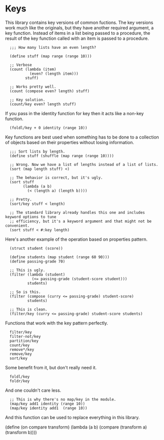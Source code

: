 Keys
====

This library contains key versions of common fuctions. The key versions work much like the originals, but they have another required argument, a key function. Instead of items in a list being passed to a procedure, the result of the key function called with an item is passed to a procedure.

```racket
  ;;; How many lists have an even length?

  (define stuff (map range (range 10)))

  ;; Verbose
  (count (lambda (item)
           (even? (length item)))
         stuff)

  ;; Works pretty well.
  (count (compose even? length) stuff)

  ;; Key solution.
  (count/key even? length stuff)
```


If you pass in the identity function for key then it acts like a non-key function.

```racket
  (foldl/key + 0 identity (range 10))
```


Key functions are best used when something has to be done to a collection of objects based on their properties without losing information. 
```racket
  ;;; Sort lists by length.
  (define stuff (shuffle (map range (range 10))))

  ;; Wrong. Now we have a list of lengths instead of a list of lists.
  (sort (map length stuff) <)

  ;; The behavior is correct, but it's ugly.
  (sort stuff
        (lambda (a b)
          (< (length a) (length b))))

  ;; Pretty.
  (sort/key stuff < length)

  ;; The standard library already handles this one and includes keyword options to tune 
  ;; efficiency, but it's a keyword argument and that might not be convenient.
  (sort stuff < #:key length)
```


Here's another example of the operation based on properties pattern.
```racket
  (struct student (score))

  (define students (map student (range 60 90)))
  (define passing-grade 70)

  ;; This is ugly.
  (filter (lambda (student)
            (<= passing-grade (student-score student)))
          students)

  ;; So is this.
  (filter (compose (curry <= passing-grade) student-score)
          students)

  ;; This is clean.
  (filter/key (curry <= passing-grade) student-score students)
```


Functions that work with the key pattern perfectly.
```racket
  filter/key
  filter-not/key
  partition/key
  count/key
  remove*/key
  remove/key
  sort/key
```


Some benefit from it, but don't really need it.
```racket
  foldl/key
  foldr/key
```


And one couldn't care less. 
```racket
  ;; This is why there's no map/key in the module.
  (map/key add1 identity (range 10))
  (map/key identity add1  (range 10))
```

And this function can be used to replace everything in this library.

(define (on compare transform)
  (lambda (a b)
    (compare (transform a)
             (transform b))))

